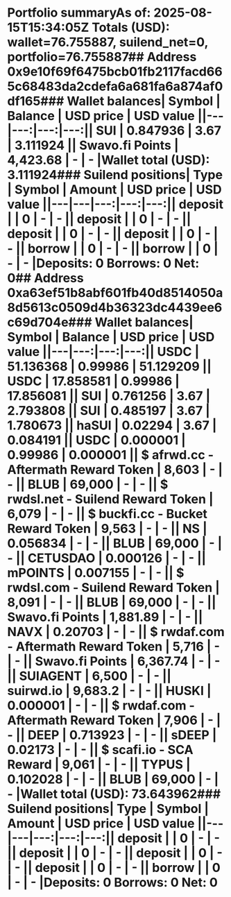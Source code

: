 # Portfolio summary**As of:** 2025-08-15T15:34:05Z  **Totals (USD):** wallet=76.755887, suilend_net=0, **portfolio=76.755887**## Address 0x9e10f69f6475bcb01fb2117facd665c68483da2cdefa6a681fa6a874af0df165### Wallet balances| Symbol | Balance | USD price | USD value ||---|---:|---:|---:|| SUI | 0.847936 | 3.67 | 3.111924 || Swavo.fi Points | 4,423.68 | - | - |**Wallet total (USD):** 3.111924### Suilend positions| Type | Symbol | Amount | USD price | USD value ||---|---|---:|---:|---:|| deposit |  | 0 | - | - || deposit |  | 0 | - | - || deposit |  | 0 | - | - || deposit |  | 0 | - | - || borrow |  | 0 | - | - || borrow |  | 0 | - | - |**Deposits:** 0  **Borrows:** 0  **Net:** 0## Address 0xa63ef51b8abf601fb40d8514050a8d5613c0509d4b36323dc4439ee6c69d704e### Wallet balances| Symbol | Balance | USD price | USD value ||---|---:|---:|---:|| USDC | 51.136368 | 0.99986 | 51.129209 || USDC | 17.858581 | 0.99986 | 17.856081 || SUI | 0.761256 | 3.67 | 2.793808 || SUI | 0.485197 | 3.67 | 1.780673 || haSUI | 0.02294 | 3.67 | 0.084191 || USDC | 0.000001 | 0.99986 | 0.000001 || $ afrwd.cc - Aftermath Reward Token | 8,603 | - | - || BLUB | 69,000 | - | - || $ rwdsl.net - Suilend Reward Token | 6,079 | - | - || $ buckfi.cc - Bucket Reward Token | 9,563 | - | - || NS | 0.056834 | - | - || BLUB | 69,000 | - | - || CETUSDAO | 0.000126 | - | - || mPOINTS | 0.007155 | - | - || $ rwdsl.com - Suilend Reward Token | 8,091 | - | - || BLUB | 69,000 | - | - || Swavo.fi Points | 1,881.89 | - | - || NAVX | 0.20703 | - | - || $ rwdaf.com - Aftermath Reward Token | 5,716 | - | - || Swavo.fi Points | 6,367.74 | - | - || SUIAGENT | 6,500 | - | - || suirwd.io | 9,683.2 | - | - || HUSKI | 0.000001 | - | - || $ rwdaf.com - Aftermath Reward Token | 7,906 | - | - || DEEP | 0.713923 | - | - || sDEEP | 0.02173 | - | - || $ scafi.io - SCA Reward | 9,061 | - | - || TYPUS | 0.102028 | - | - || BLUB | 69,000 | - | - |**Wallet total (USD):** 73.643962### Suilend positions| Type | Symbol | Amount | USD price | USD value ||---|---|---:|---:|---:|| deposit |  | 0 | - | - || deposit |  | 0 | - | - || deposit |  | 0 | - | - || deposit |  | 0 | - | - || borrow |  | 0 | - | - |**Deposits:** 0  **Borrows:** 0  **Net:** 0
